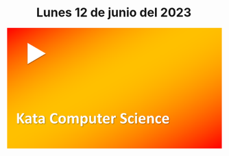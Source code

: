 <h1 align="center"><strong>Lunes 12 de junio del 2023</strong></h1>
<a href="https://youtu.be/2LV4TbEx458?t=1"><img src="/CLASES/Kata_3/KATA_3.png"></a>